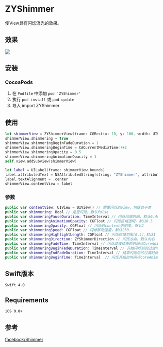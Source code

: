 # ZYShimmer
使View具有闪烁流光的效果。

## 效果
![](https://note.youdao.com/yws/api/personal/file/WEB20b99517dc89b69ba20b44117ee6446a?method=download&shareKey=09988516ae62f1eebaf7ae221f62020a)

## 安装

###  CocoaPods

1. 在 `Podfile` 中添加 `pod 'ZYShimmer'`
2. 执行 `pod install` 或 `pod update`
3. 导入 import ZYShimmer

## 使用
```swift
let shimmerView = ZYShimmerView(frame: CGRect(x: 10, y: 100, width: UIScreen.main.bounds.width-20, height: 100))
shimmerView.shimmering = true
shimmerView.shimmeringBeginFadeDuration = 1
shimmerView.shimmeringBeginTime = CACurrentMediaTime()+2
shimmerView.shimmeringOpacity = 0.5
shimmerView.shimmeringAnimationOpacity = 1
self.view.addSubview(shimmerView)
        
let label = UILabel(frame: shimmerView.bounds)
label.attributedText = NSAttributedString(string: "ZYShimmer", attributes: [NSAttributedStringKey(rawValue: NSAttributedStringKey.font.rawValue) : UIFont.systemFont(ofSize: 50)])
label.textAlignment = .center
shimmerView.contentView = label
```
### 参数
```swift
public var contentView: UIView = UIView() // 需要闪烁的view，包括其子类  
public var shimmering: Bool // 是否闪烁，默认false
public var shimmeringPauseDuration: TimeInterval // 闪烁间隔时间，默认0.4s
public var shimmeringAnimationOpacity: CGFloat // 闪烁区域透明，默认0.5
public var shimmeringOpacity: CGFloat // 闪烁时content透明度，默认1
public var shimmeringSpeed: CGFloat // 闪烁移动速度，默认230
public var shimmeringHighlightLength: CGFloat // 闪烁区域范围[0,1],默认1
public var shimmeringDirection: ZYShimmerDirection // 闪烁方向，默认向右
public var shimmeringFadeTime: TimeInterval // 闪烁过渡结束的时间点CoreAnimation CACurrentMediaTime
public var shimmeringBeginFadeDuration: TimeInterval // 开始闪烁前的过渡时间长度，默认0.1
public var shimmeringEndFadeDuration: TimeInterval // 结束闪烁后的过渡时间长度，默认0.3
public var shimmeringBeginTime: TimeInterval  // 闪烁开始的时间点CoreAnimation CACurrentMediaTime
```

	 
## Swift版本

	Swift 4.0


## Requirements

	iOS 9.0+
	
## 参考

[facebook/Shimmer](https://github.com/facebook/Shimmer)